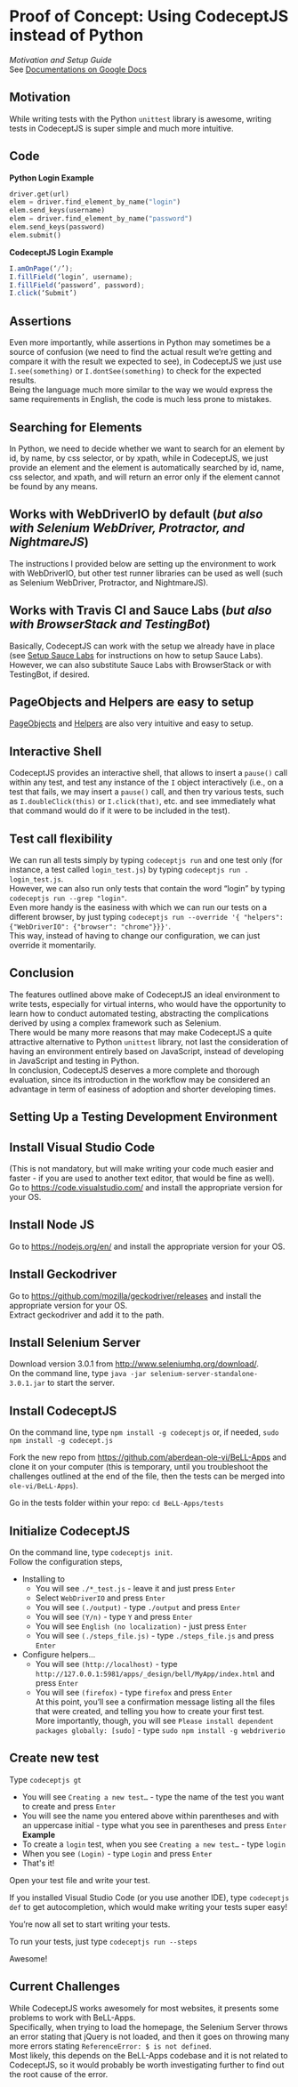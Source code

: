 # Proof of Concept: Using CodeceptJS instead of Python
*Motivation and Setup Guide*  
See [Documentations on Google Docs](https://docs.google.com/document/d/1FFpCPiTY3VmFtMHmYe78jOzpHLY_6ulhfdxJd6v7jXg/edit?usp=sharing)  

## Motivation
While writing tests with the Python `unittest` library is awesome, writing tests in CodeceptJS is super simple and much more intuitive.

## Code

**Python Login Example**
```Python
driver.get(url)
elem = driver.find_element_by_name("login")
elem.send_keys(username)
elem = driver.find_element_by_name("password")
elem.send_keys(password)
elem.submit()
```
**CodeceptJS Login Example**
```JavaScript
I.amOnPage(‘/’);
I.fillField(‘login’, username);
I.fillField(‘password’, password);
I.click(‘Submit’)
```

## Assertions
Even more importantly, while assertions in Python may sometimes be a source of confusion (we need to find the actual result we’re getting and compare it with the result we expected to see), in CodeceptJS we just use `I.see(something)` or `I.dontSee(something)` to check for the expected results.     
Being the language much more similar to the way we would express the same requirements in English, the code is much less prone to mistakes.

## Searching for Elements
In Python, we need to decide whether we want to search for an element by id, by name, by css selector, or by xpath, while in CodeceptJS, we just provide an element and the element is automatically searched by id, name, css selector, and xpath, and will return an error only if the element cannot be found by any means.

## Works with WebDriverIO by default (*but also with Selenium WebDriver, Protractor, and NightmareJS*)
The instructions I provided below are setting up the environment to work with WebDriverIO, but other test runner libraries can be used as well (such as Selenium WebDriver, Protractor, and NightmareJS).

## Works with Travis CI and Sauce Labs (*but also with BrowserStack and TestingBot*)
Basically, CodeceptJS can work with the setup we already have in place (see [Setup Sauce Labs](http://webdriver.io/guide/services/sauce.html) for instructions on how to setup Sauce Labs).  
However, we can also substitute Sauce Labs with BrowserStack or with TestingBot, if desired.

## PageObjects and Helpers are easy to setup
[PageObjects](http://codecept.io/pageobjects/) and [Helpers](http://codecept.io/helpers/) are also very intuitive and easy to setup.

## Interactive Shell
CodeceptJS provides an interactive shell, that allows to insert a `pause()` call within any test, and test any instance of the `I` object interactively (i.e., on a test that fails, we may insert a `pause()` call, and then try various tests, such as `I.doubleClick(this)` or `I.click(that)`, etc. and see immediately what that command would do if it were to be included in the test).

## Test call flexibility
We can run all tests simply by typing `codeceptjs run` and one test only (for instance, a test called `login_test.js`) by typing `codeceptjs run . login_test.js`.   
However, we can also run only tests that contain the word “login” by typing `codeceptjs run --grep "login"`.   
Even more handy is the easiness with which we can run our tests on a different browser, by just typing `codeceptjs run --override '{ "helpers": {"WebDriverIO": {"browser": "chrome"}}}'`.   
This way, instead of having to change our configuration, we can just override it momentarily.

## Conclusion
The features outlined above make of CodeceptJS an ideal environment to write tests, especially for virtual interns, who would have the opportunity to learn how to conduct automated testing, abstracting the complications derived by using a complex framework such as Selenium.  
There would be many more reasons that may make CodeceptJS a quite attractive alternative to Python `unittest` library, not last the consideration of having an environment entirely based on JavaScript, instead of developing in JavaScript and testing in Python.  
In conclusion, CodeceptJS deserves a more complete and thorough evaluation, since its introduction in the workflow may be considered an advantage in term of easiness of adoption and shorter developing times.


## Setting Up a Testing Development Environment

## Install Visual Studio Code
(This is not mandatory, but will make writing your code much easier and faster - if you are used to another text editor, that would be fine as well).  
Go to https://code.visualstudio.com/ and install the appropriate version for your OS.

## Install Node JS
Go to https://nodejs.org/en/ and install the appropriate version for your OS.

## Install Geckodriver
Go to https://github.com/mozilla/geckodriver/releases and install the appropriate version for your OS.  
Extract geckodriver and add it to the path.

## Install Selenium Server
Download version 3.0.1 from http://www.seleniumhq.org/download/.  
On the command line, type `java -jar selenium-server-standalone-3.0.1.jar` to start the server.

## Install CodeceptJS
On the command line, type `npm install -g codeceptjs` or, if needed, `sudo npm install -g codecept.js`

Fork the new repo from https://github.com/aberdean-ole-vi/BeLL-Apps and clone it on your computer (this is temporary, until you troubleshoot the challenges outlined at the end of the file, then the tests can be merged into `ole-vi/BeLL-Apps`).

Go in the tests folder within your repo: `cd BeLL-Apps/tests`

## Initialize CodeceptJS
On the command line, type `codeceptjs init`.  
Follow the configuration steps,   

- Installing to  
   - You will see `./*_test.js` - leave it and just press `Enter`  
   - Select `WebDriverIO` and press `Enter`  
   - You will see `(./output)` - type `./output` and press `Enter`  
   - You will see `(Y/n)` - type `Y` and press `Enter`  
   - You will see `English (no localization)` - just press `Enter`  
   - You will see `(./steps_file.js)` - type `./steps_file.js` and press `Enter`   
- Configure helpers…  
   - You will see `(http://localhost)` - type `http://127.0.0.1:5981/apps/_design/bell/MyApp/index.html` and press `Enter`  
   - You will see `(firefox)` - type `firefox` and press `Enter`  
At this point, you’ll see a confirmation message listing all the files that were created, and telling you how to create your first test.  
More importantly, though, you will see `Please install dependent packages globally: [sudo]` - type `sudo npm install -g webdriverio`  

## Create new test
Type `codeceptjs gt`  

- You will see `Creating a new test…` - type the name of the test you want to create and press `Enter`  
- You will see the name you entered above within parentheses and with an uppercase initial - type what you see in parentheses and press `Enter`  
**Example**  
- To create a `login` test, when you see `Creating a new test…` - type `login`  
- When you see `(Login)` - type `Login` and press `Enter`  
- That's it!  

Open your test file and write your test.

If you installed Visual Studio Code (or you use another IDE), type `codeceptjs def` to get autocompletion, which would make writing your tests super easy!

You’re now all set to start writing your tests.

To run your tests, just type `codeceptjs run --steps`

Awesome!

## Current Challenges
While CodeceptJS works awesomely for most websites, it presents some problems to work with BeLL-Apps.   
Specifically, when trying to load the homepage, the Selenium Server throws an error stating that jQuery is not loaded, and then it goes on throwing many more errors stating `ReferenceError: $ is not defined`.  
Most likely, this depends on the BeLL-Apps codebase and it is not related to CodeceptJS, so it would probably be worth investigating further to find out the root cause of the error.
